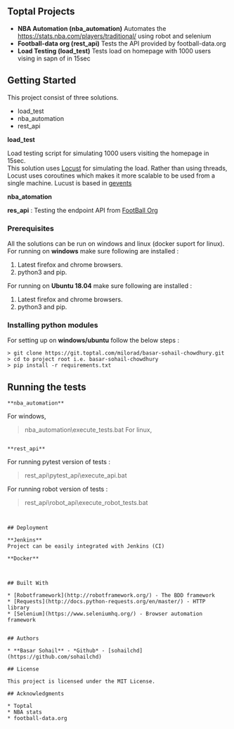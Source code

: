 ## Toptal Projects

*   **NBA Automation (nba_automation)** Automates the  https://stats.nba.com/players/traditional/  using robot and selenium
*   **Football-data org (rest_api)** Tests the API provided by football-data.org
*   **Load Testing (load_test)** Tests load on homepage with 1000 users vising in sapn of in 15sec



## Getting Started

This project consist of three solutions.  
* load_test
* nba_automation
* rest_api


**load_test** 

Load testing script for simulating 1000 users visiting the homepage in 15sec.  
This solution uses [Locust](https://locust.io/) for simulating the load. Rather than using
threads, Locust uses coroutines which makes it more scalable to be used from a   
single machine. Lucust is based in [gevents](http://www.gevent.org/)  




**nba_atomation**  


**res_api** : Testing the endpoint API from [FootBall Org](https://www.football-data.org/)   



### Prerequisites
All the solutions can be run on windows and linux (docker suport for linux).    
For running on **windows** make sure following are installed :  
1. Latest firefox and chrome browsers.
2. python3 and pip.

For running on **Ubuntu 18.04** make sure following are installed :  
1. Latest firefox and chrome browsers.
2. python3 and pip.

### **Installing python modules**
For setting up on **windows/ubuntu** follow the below steps :  
```
> git clone https://git.toptal.com/milorad/basar-sohail-chowdhury.git
> cd to project root i.e. basar-sohail-chowdhury
> pip install -r requirements.txt
```


## Running the tests

```
**nba_automation** 
```
For windows,
> nba_automation\execute_tests.bat
For linux,

```

**rest_api**
```
For running pytest version of tests :
> rest_api\pytest_api\execute_api.bat    

For running robot version of tests : 
> rest_api\robot_api\execute_robot_tests.bat 
```


## Deployment

**Jenkins**
Project can be easily integrated with Jenkins (CI)

**Docker**



## Built With

* [Robotframework](http://robotframework.org/) - The BDD framework
* [Requests](http://docs.python-requests.org/en/master/) - HTTP library
* [Selenium](https://www.seleniumhq.org/) - Browser automation framework


## Authors

* **Basar Sohail** - *Github* - [sohailchd](https://github.com/sohailchd)

## License

This project is licensed under the MIT License.

## Acknowledgments

* Toptal
* NBA stats
* football-data.org
